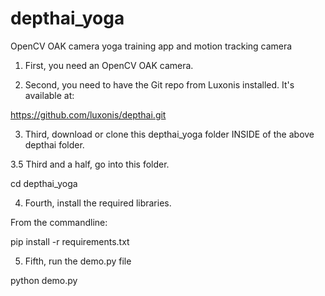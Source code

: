 # depthai_yoga
OpenCV OAK camera yoga training app and motion tracking camera

1. First, you need an OpenCV OAK camera.

2. Second, you need to have the Git repo from Luxonis installed.
It's available at:

https://github.com/luxonis/depthai.git


3. Third, download or clone this depthai_yoga folder INSIDE of the above depthai folder.


3.5 Third and a half, go into this folder.

cd depthai_yoga


4. Fourth, install the required libraries.

From the commandline:

pip install -r requirements.txt


5. Fifth, run the demo.py file

python demo.py
